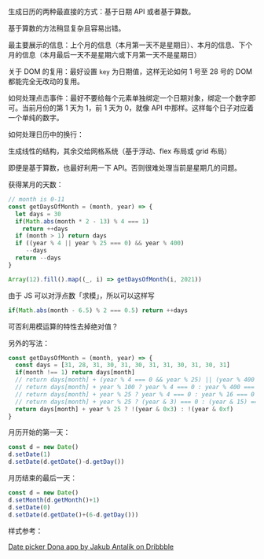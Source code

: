 生成日历的两种最直接的方式：基于日期 API 或者基于算数。

基于算数的方法稍显复杂且容易出错。

最主要展示的信息：上个月的信息（本月第一天不是星期日）、本月的信息、下个月的信息（本月最后一天不是星期六或下月第一天不是星期日）

关于 DOM 的复用：最好设置 `key` 为日期值，这样无论如何 1 号至 28 号的 DOM 都能完全无改动的复用。

如何处理点击事件：最好不要给每个元素单独绑定一个日期对象，绑定一个数字即可。当前月份的第 1 天为 1，前 1 天为 0，就像 API 中那样。这样每个日子对应着一个单纯的数字。

如何处理日历中的换行：

生成线性的结构，其余交给网格系统（基于浮动、flex 布局或 grid 布局）

即便是基于算数，也最好利用一下 API。否则很难处理当前是星期几的问题。

获得某月的天数：

```js
// month is 0-11
const getDaysOfMonth = (month, year) => {
  let days = 30
  if(Math.abs(month * 2 - 13) % 4 === 1)
    return ++days
  if (month > 1) return days
  if ((year % 4 || year % 25 === 0) && year % 400)
     --days
  return --days
}

Array(12).fill().map((_, i) => getDaysOfMonth(i, 2021))
```

由于 JS 可以对浮点数「求模」，所以可以这样写

```js
if(Math.abs(month - 6.5) % 2 === 0.5) return ++days
```

可否利用模运算的特性去掉绝对值？

另外的写法：

```js
const getDaysOfMonth = (month, year) => {
  const days = [31, 28, 31, 30, 31, 30, 31, 31, 30, 31, 30, 31]
  if(month !== 1) return days[month]
  // return days[month] + (year % 4 === 0 && year % 25) || (year % 400 === 0)
  // return days[month] + year % 100 ? year % 4 === 0 : year % 400 === 0
  // return days[month] + year % 25 ? year % 4 === 0 : year % 16 === 0
  // return days[month] + year % 25 ? (year & 3) === 0 : (year & 15) === 0
  return days[month] + year % 25 ? !(year & 0x3) : !(year & 0xf)
}
```

月历开始的第一天：

```js
const d = new Date()
d.setDate(1)
d.setDate(d.getDate()-d.getDay())
```

月历结束的最后一天：

```js
const d = new Date()
d.setMonth(d.getMonth()+1)
d.setDate(0)
d.setDate(d.getDate()+(6-d.getDay()))
```

样式参考：

[Date picker Dona app by Jakub Antalik on Dribbble](https://dribbble.com/shots/14648967-Date-picker-Dona-app)
